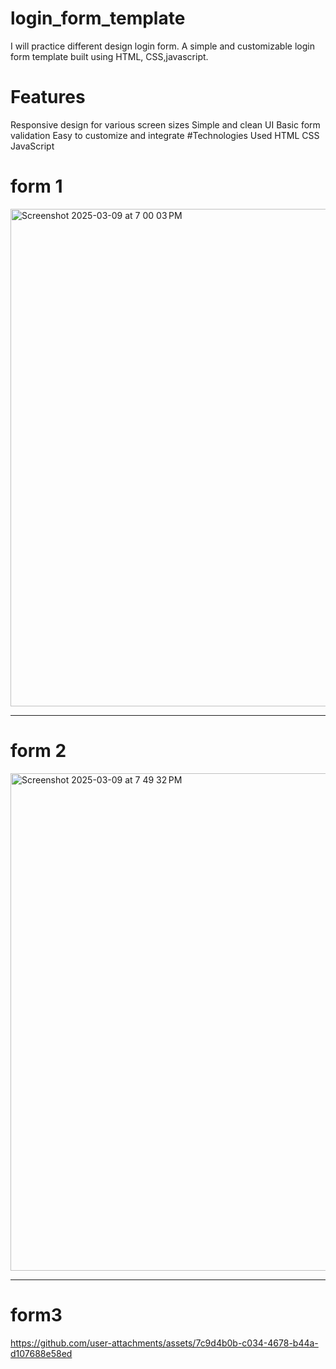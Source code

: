 # login_form_template
I will practice different design login form. A simple and customizable login form template built using HTML, CSS,javascript. 
# Features
Responsive design for various screen sizes
Simple and clean UI
Basic form validation
Easy to customize and integrate
#Technologies Used
HTML
CSS
JavaScript
# form 1
<img width="796" alt="Screenshot 2025-03-09 at 7 00 03 PM" src="https://github.com/user-attachments/assets/db4f83e8-4b99-407e-9cec-1f930f8c7c8c" /><hr>
# form 2
<img width="796" alt="Screenshot 2025-03-09 at 7 49 32 PM" src="https://github.com/user-attachments/assets/221a1859-075c-4202-88e9-7fab8031115a" /><hr>
# form3
https://github.com/user-attachments/assets/7c9d4b0b-c034-4678-b44a-d107688e58ed




